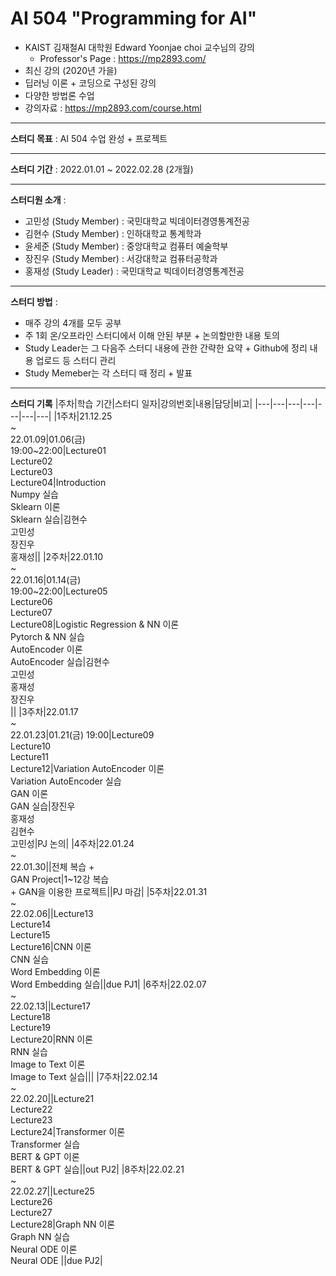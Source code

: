 # AI 504 "Programming for AI"
- KAIST 김재철AI 대학원 Edward Yoonjae choi 교수님의 강의
    - Professor's Page : https://mp2893.com/
- 최신 강의 (2020년 가을)
- 딥러닝 이론 + 코딩으로 구성된 강의
- 다양한 방법론 수업
- 강의자료 : https://mp2893.com/course.html

---

**스터디 목표** : AI 504 수업 완성 + 프로젝트

---

**스터디 기간** : 2022.01.01 ~ 2022.02.28 (2개월)

---

**스터디원 소개** :
- 고민성 (Study Member) : 국민대학교 빅데이터경영통계전공
- 김현수 (Study Member) : 인하대학교 통계학과
- 윤세준 (Study Member) : 중앙대학교 컴퓨터 예술학부
- 장진우 (Study Member) : 서강대학교 컴퓨터공학과
- 홍재성 (Study Leader)     : 국민대학교 빅데이터경영통계전공

---

**스터디 방법** : 
- 매주 강의 4개를 모두 공부
- 주 1회 온/오프라인 스터디에서 이해 안된 부분 + 논의할만한 내용 토의
- Study Leader는 그 다음주 스터디 내용에 관한 간략한 요약 + Github에 정리 내용 업로드 등 스터디 관리
- Study Memeber는 각 스터디 때 정리 + 발표


---

**스터디 기록**
|주차|학습 기간|스터디 일자|강의번호|내용|담당|비고|
|---|---|---|---|---|---|---|
|1주차|21.12.25<br>~<br>22.01.09|01.06(금) <br>19:00~22:00|Lecture01<br>Lecture02<br>Lecture03<br>Lecture04|Introduction<br>Numpy 실습<br>Sklearn 이론<br>Sklearn 실습|김현수<br>고민성<br>장진우<br>홍재성||
|2주차|22.01.10<br>~<br>22.01.16|01.14(금) <br>19:00~22:00|Lecture05<br>Lecture06<br>Lecture07<br>Lecture08|Logistic Regression & NN 이론<br>Pytorch & NN 실습<br>AutoEncoder 이론<br>AutoEncoder 실습|김현수<br>고민성<br>홍재성<br>장진우<br>|| 
|3주차|22.01.17<br>~<br>22.01.23|01.21(금) 19:00|Lecture09<br>Lecture10<br>Lecture11<br>Lecture12|Variation AutoEncoder 이론<br>Variation AutoEncoder 실습<br> GAN 이론 <br> GAN 실습|장진우<br>홍재성<br>김현수<br>고민성|PJ 논의|
|4주차|22.01.24<br>~<br>22.01.30||전체 복습 +<br> GAN Project|1~12강 복습<br>+ GAN을 이용한 프로젝트||PJ 마감|
|5주차|22.01.31<br>~<br>22.02.06||Lecture13<br>Lecture14<br>Lecture15<br>Lecture16|CNN 이론 <br> CNN 실습 <br> Word Embedding 이론 <br> Word Embedding 실습||due PJ1|
|6주차|22.02.07<br>~<br>22.02.13||Lecture17<br>Lecture18<br>Lecture19<br>Lecture20|RNN 이론 <br> RNN 실습 <br> Image to Text 이론 <br> Image to Text 실습|||
|7주차|22.02.14<br>~<br>22.02.20||Lecture21<br>Lecture22<br>Lecture23<br>Lecture24|Transformer 이론 <br> Transformer 실습 <br> BERT & GPT 이론 <br> BERT & GPT 실습||out PJ2|
|8주차|22.02.21<br>~<br>22.02.27||Lecture25<br>Lecture26<br>Lecture27<br>Lecture28|Graph NN 이론 <br> Graph NN 실습 <br> Neural ODE 이론 <br> Neural ODE ||due PJ2|

